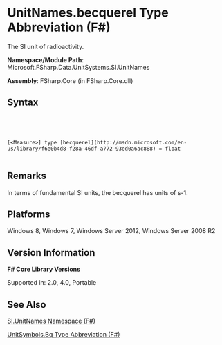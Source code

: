 # UnitNames.becquerel Type Abbreviation (F#)

The SI unit of radioactivity.

**Namespace/Module Path**: Microsoft.FSharp.Data.UnitSystems.SI.UnitNames

**Assembly**: FSharp.Core (in FSharp.Core.dll)


## Syntax



```




[<Measure>] type [becquerel](http://msdn.microsoft.com/en-us/library/f6e0b4d8-f28a-46df-a772-93ed0a6ac888) = float


```





## Remarks
In terms of fundamental SI units, the becquerel has units of s-1.


## Platforms
Windows 8, Windows 7, Windows Server 2012, Windows Server 2008 R2


## Version Information
**F# Core Library Versions**

Supported in: 2.0, 4.0, Portable




## See Also
[SI.UnitNames Namespace &#40;F&#35;&#41;](SI.UnitNames-Namespace-%5BFSharp%5D.md)

[UnitSymbols.Bq Type Abbreviation &#40;F&#35;&#41;](UnitSymbols.Bq-Type-Abbreviation-%5BFSharp%5D.md)

